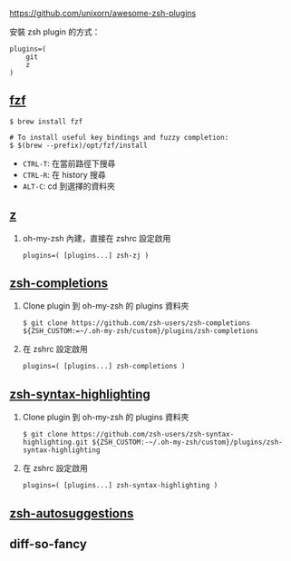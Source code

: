 https://github.com/unixorn/awesome-zsh-plugins

安裝 zsh plugin 的方式：

```shell
plugins=(
	git
	z
)
```


## [fzf](https://github.com/junegunn/fzf#fuzzy-completion-for-bash-and-zsh)

```shell
$ brew install fzf

# To install useful key bindings and fuzzy completion:
$ $(brew --prefix)/opt/fzf/install
```

- `CTRL-T`: 在當前路徑下搜尋
- `CTRL-R`: 在 history 搜尋
- `ALT-C`: cd 到選擇的資料夾


## [z](https://github.com/ohmyzsh/ohmyzsh/tree/master/plugins/z)

1. oh-my-zsh 內建，直接在 zshrc 設定啟用

	```shell
	plugins=( [plugins...] zsh-zj )
	```


## [zsh-completions](https://github.com/zsh-users/zsh-completions)

1. Clone plugin 到 oh-my-zsh 的 plugins 資料夾

	```shell
	$ git clone https://github.com/zsh-users/zsh-completions ${ZSH_CUSTOM:=~/.oh-my-zsh/custom}/plugins/zsh-completions
	```

1. 在 zshrc 設定啟用

	```shell
	plugins=( [plugins...] zsh-completions )
	```


## [zsh-syntax-highlighting](https://github.com/zsh-users/zsh-syntax-highlighting)

1. Clone plugin 到 oh-my-zsh 的 plugins 資料夾

	```shell
	$ git clone https://github.com/zsh-users/zsh-syntax-highlighting.git ${ZSH_CUSTOM:-~/.oh-my-zsh/custom}/plugins/zsh-syntax-highlighting
	```

1. 在 zshrc 設定啟用

	```shell
	plugins=( [plugins...] zsh-syntax-highlighting )
	```


## [zsh-autosuggestions](https://github.com/zsh-users/zsh-autosuggestions)


## diff-so-fancy

